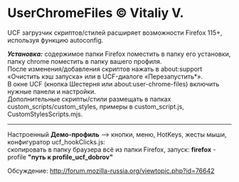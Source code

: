 # UserChromeFiles © Vitaliy V.
UCF загрузчик скриптов/стилей расширяет возможности Firefox 115+, используя функцию autoconfig.

***Установка:*** содержимое папки Firefox поместить в папку его установки, папку chrome поместить в папку вашего профиля.  
После изменения/добавления скриптов нажать в about:support «Очистить кэш запуска» или в UCF-диалоге «Перезапустить*».  
В окне UCF (кнопка Шестерня или about:user-chrome-files) включить нужные панели и настройки.  
Дополнительные скрипты/стили размещать в папках custom_scripts/custom_styles, примеры в custom_script.js, CustomStylesScripts.mjs.

---
Настроенный **Демо-профиль** –> кнопки, меню, HotKeys, жесты мыши, конфигуратор ucf_hookClicks.js:  
скопировать в папку браузера всё из папки Firefox, запуск: **firefox** -profile **"путь к profile_ucf_dobrov"**

Обсуждение: http://forum.mozilla-russia.org/viewtopic.php?id=76642

